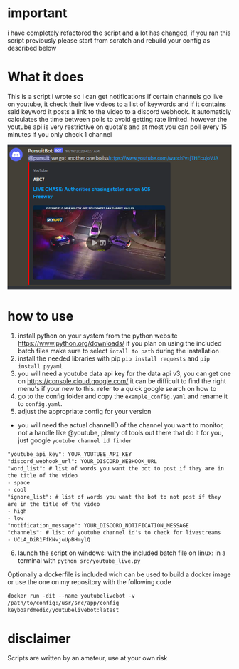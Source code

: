 # important
i have completely refactored the script and a lot has changed, if you ran this script previously please start from scratch and rebuild your config as described below

# What it does
This is a script i wrote so i can get notifications if certain channels go live on youtube, it check their live videos to a list of keywords and if it contains said keyword it posts a link to the video to a discord webhook. it automaticly calculates the time between polls to avoid getting rate limited. however the youtube api is very restrictive on quota's and at most you can poll every 15 minutes if you only check 1 channel

![Alt text](screenshot.png)


# how to use
1. install python on your system from the python website https://www.python.org/downloads/ if you plan on using the included batch files make sure to select ```intall to path``` during the installation
2. install the needed libraries with pip ```pip install requests``` and ```pip install pyyaml```
3. you will need a youtube data api key for the data api v3, you can get one on https://console.cloud.google.com/ it can be difficult to find the right menu's if your new to this. refer to a quick google search on how to
4. go to the config folder and copy the ```example_config.yaml``` and rename it to ```config.yaml```.
5. adjust the appropriate config for your version   
* you will need the actual channelID of the channel you want to monitor, not a handle like @youtube, plenty of tools out there that do it for you, just google ```youtube channel id finder```

```
"youtube_api_key": YOUR_YOUTUBE_API_KEY
"discord_webhook_url": YOUR_DISCORD_WEBHOOK_URL
"word_list": # list of words you want the bot to post if they are in the title of the video
- space
- cool
"ignore_list": # list of words you want the bot to not post if they are in the title of the video
- high
- low
"notification_message": YOUR_DISCORD_NOTIFICATION_MESSAGE
"channels": # list of youtube channel id's to check for livestreams
- UCLA_DiR1FfKNvjuUpBHmylQ
```

6. launch the script
on windows: with the included batch file
on linux: in a terminal with ```python src/youtube_live.py```

Optionally a dockerfile is included wich can be used to build a docker image or use the one on my repository with the following code

```
docker run -dit --name youtubelivebot -v /path/to/config:/usr/src/app/config keyboardmedic/youtubelivebot:latest
```

# disclaimer
Scripts are written by an amateur, use at your own risk
    